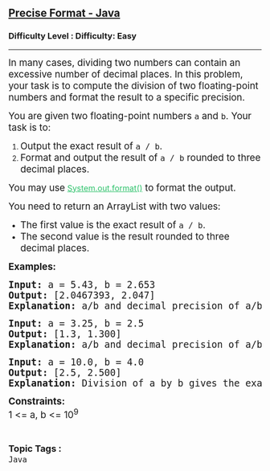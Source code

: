<h2><a href="https://www.geeksforgeeks.org/problems/precise-fomat-java/1?page=1&category=Java&difficulty=Easy&status=unsolved&sortBy=submissions">Precise Format - Java</a></h2><h3>Difficulty Level : Difficulty: Easy</h3><hr><div class="problems_problem_content__Xm_eO"><p><span style="font-size: 14pt;">In many cases, dividing two numbers can contain an excessive number of decimal places. In this problem, your task is to compute the division of two floating-point numbers and format the result to a specific precision.</span></p>
<p><span style="font-size: 14pt;">You are given two floating-point numbers <code>a</code> and <code>b</code>. Your task is to:</span></p>
<ol>
<li><span style="font-size: 14pt;">Output the exact result of <code>a / b</code>.</span></li>
<li><span style="font-size: 14pt;">Format and output the result of <code>a / b</code> rounded to three decimal places.</span></li>
</ol>
<p><span style="font-size: 14pt;">You may use<code><span style="font-family: -apple-system, BlinkMacSystemFont, 'Segoe UI', Roboto, Oxygen, Ubuntu, Cantarell, 'Open Sans', 'Helvetica Neue', sans-serif;">&nbsp;</span><span style="font-family: -apple-system, BlinkMacSystemFont, 'Segoe UI', Roboto, Oxygen, Ubuntu, Cantarell, 'Open Sans', 'Helvetica Neue', sans-serif; color: #2dc26b;"><a style="color: #2dc26b;" href="https://www.geeksforgeeks.org/formatted-output-in-java/">System.out.format()</a></span></code> to format the output.</span></p>
<p><span style="font-size: 14pt;">You need to return an ArrayList with two values:</span></p>
<ul>
<li><span style="font-size: 14pt;">The first value is the exact result of <code>a / b</code>.</span></li>
<li><span style="font-size: 14pt;">The second value is the result rounded to three decimal places.</span></li>
</ul>
<p><span style="font-size: 14pt;"><strong>Examples:</strong></span></p>
<pre><span style="font-size: 14pt;"><strong>Input: </strong>a = 5.43, b = 2.653
<strong>Output: </strong>[2.0467393, 2.047]<br><strong>Explanation: </strong>a/b and decimal precision of a/b up to 3 places after the decimal point are given.</span></pre>
<pre><span style="font-size: 14pt;"><strong>Input:</strong> a = 3.25, b = 2.5</span><br><span style="font-size: 14pt;"><strong>Output:</strong> [1.3, 1.300]</span><br><span style="font-size: 14pt;"><strong>Explanation: </strong>a/b and decimal precision of a/b up to 3 places after the decimal point are given.</span></pre>
<pre><span style="font-size: 14pt;"><strong>Input:</strong> a = 10.0, b = 4.0</span><br><span style="font-size: 14pt;"><strong>Output:</strong> [2.5, 2.500]</span><br><span style="font-size: 14pt;"><strong>Explanation: </strong>Division of a by b gives the exact result 2.5 and the formatted result 2.500.</span></pre>
<p><span style="font-size: 14pt;"><strong>Constraints:</strong><br>1 &lt;= a, b &lt;= 10<sup>9</sup></span></p></div><br><p><span style=font-size:18px><strong>Topic Tags : </strong><br><code>Java</code>&nbsp;